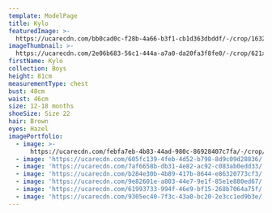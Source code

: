 ```yaml
---
template: ModelPage
title: Kylo
featuredImage: >-
  https://ucarecdn.com/bb0cad0c-f28b-4a66-b3f1-cb1d363dbddf/-/crop/1632x1114/0,105/-/preview/
imageThumbnail: >-
  https://ucarecdn.com/2e06b683-56c1-444a-a7a0-da20fa3f8fe0/-/crop/621x816/484,105/-/preview/
firstName: Kylo
collection: Boys
height: 81cm
measurementType: chest
bust: 48cm
waist: 46cm
size: 12-18 months
shoeSize: Size 22
hair: Brown
eyes: Hazel
imagePortfolio:
  - image: >-
      https://ucarecdn.com/febfa7eb-4b83-44ad-980c-86928407c7fa/-/crop/807x1213/405,64/-/preview/
  - image: 'https://ucarecdn.com/605fc139-4feb-4d52-b798-8d9c09d28836/'
  - image: 'https://ucarecdn.com/7af6658b-db31-4e82-ac92-c083ab0edd33/'
  - image: 'https://ucarecdn.com/b284e30b-4b89-417b-8644-e86320773cf3/'
  - image: 'https://ucarecdn.com/9e82601e-a803-44e7-9e1f-85e1e880ed67/'
  - image: 'https://ucarecdn.com/61993733-994f-46e9-bf15-268b7064a75f/'
  - image: 'https://ucarecdn.com/9305ec40-7f3c-43a0-bc20-2e3cc1ed9b3e/'
---
```


